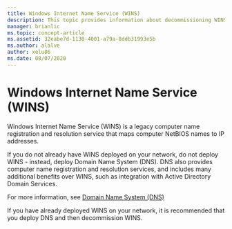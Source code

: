 ```yaml
---
title: Windows Internet Name Service (WINS)
description: This topic provides information about decommissioning WINS and using DNS for name resolution services on your network.
manager: brianlic
ms.topic: concept-article
ms.assetid: 32eabe7d-1130-4001-a79a-8ddb31993e5b
ms.author: alalve
author: xelu86
ms.date: 08/07/2020
---
```


#  Windows Internet Name Service (WINS)

Windows Internet Name Service (WINS) is a legacy computer name registration and resolution service that maps computer NetBIOS names to IP addresses.

If you do not already have WINS deployed on your network, do not deploy WINS - instead, deploy Domain Name System \(DNS\). DNS also provides computer name registration and resolution services, and includes many additional benefits over WINS, such as integration with Active Directory Domain Services.

For more information, see [Domain Name System (DNS)](../../dns/dns-top.md)

If you have already deployed WINS on your network, it is recommended that you deploy DNS and then decommission WINS.

